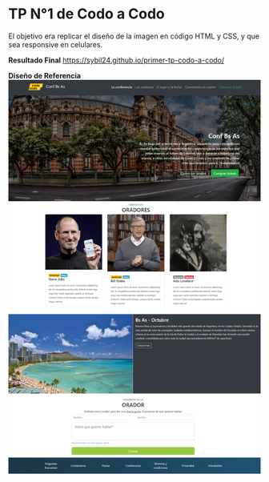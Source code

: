# TP N°1 de Codo a Codo
El objetivo era replicar el diseño de la imagen en código HTML y CSS, y que sea responsive en celulares.

**Resultado Final**
https://sybil24.github.io/primer-tp-codo-a-codo/

**Diseño de Referencia** 
![Imagen del diseño a replicar](https://github.com/Sybil24/primer-tp-codo-a-codo/raw/master/maqueta_final_front_2023.jpg)
